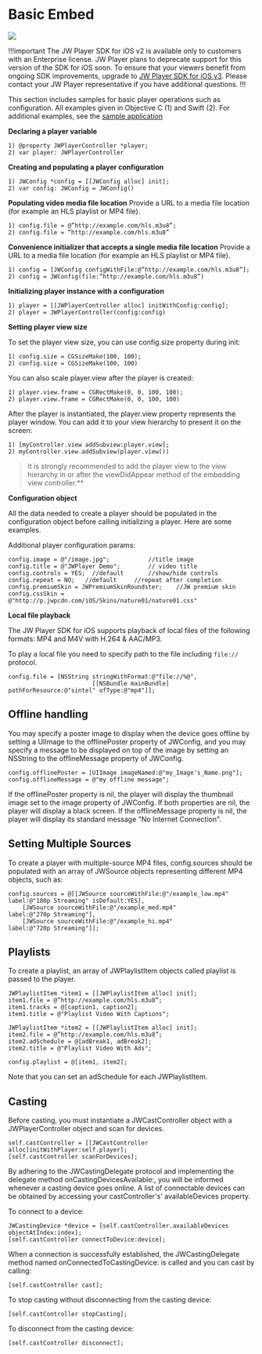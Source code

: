 # Basic Embed

<img src="https://img.shields.io/badge/%20-iOS%20v2%20DEPRECATED-FFBA43.svg?logo=apple">

!!!important
The JW Player SDK for iOS v2 is available only to customers with an Enterprise license. JW Player plans to deprecate support for this version of the SDK for iOS soon. To ensure that your viewers benefit from ongoing SDK improvements, upgrade to [JW Player SDK for iOS v3](https://developer.jwplayer.com/sdk/ios/docs/developer-guide/). Please contact your JW Player representative if you have additional questions.
!!!

This section includes samples for basic player operations such as configuration. All examples given in Objective C (1) and Swift (2). For additional examples, see the [sample application](https://github.com/jwplayer/jwplayer-sdk-ios-demo)

**Declaring a player variable**

	1) @property JWPlayerController *player;
	2) var player: JWPlayerController

**Creating and populating a player configuration**

	1) JWConfig *config = [[JWConfig alloc] init];
	2) var config: JWConfig = JWConfig()

**Populating video media file location**
Provide a URL to a media file location (for example an HLS playlist or MP4 file).

	1) config.file = @”http://example.com/hls.m3u8”; 
	2) config.file = “http://example.com/hls.m3u8”

**Convenience initializer that accepts a single media file location**
Provide a URL to a media file location (for example an HLS playlist or MP4 file).

	1) config = [JWConfig configWithFile:@”http://example.com/hls.m3u8”]; 
	2) config = JWConfig(file:”http://example.com/hls.m3u8”)

**Initializing player instance with a configuration**

	1) player = [[JWPlayerController alloc] initWithConfig:config];
	2) player = JWPlayerController(config:config)

**Setting player view size**   

To set the player view size, you can use config.size property during init:  

	1) config.size = CGSizeMake(100, 100); 
	2) config.size = CGSizeMake(100, 100)  

You can also scale player.view after the player is created:

	1) player.view.frame = CGRectMake(0, 0, 100, 100);
	2) player.view.frame = CGRectMake(0, 0, 100, 100)

After the player is instantiated, the player.view property represents the player window. You can add it to your view hierarchy to present it on the screen:

	1) [myController.view addSubview:player.view];
	2) myController.view.addSubview(player.view())

>It is strongly recommended to add the player view to the view hierarchy in or after the viewDidAppear method of the embedding view controller.**

**Configuration object**

All the data needed to create a player should be populated in the configuration object before calling initializing a player. Here are some examples.

Additional player configuration params:

	config.image = @"/image.jpg";			//title image
	config.title = @"JWPlayer Demo";		// video title
	config.controls = YES;  //default		//show/hide controls
	config.repeat = NO;   //default		//repeat after completion
	config.premiumSkin = JWPremiumSkinRoundster;	//JW premium skin
	config.cssSkin = @"http://p.jwpcdn.com/iOS/Skins/nature01/nature01.css"

**Local file playback**

The JW Player SDK for iOS supports playback of local files of the following formats: MP4 and M4V with H.264 & AAC/MP3.

To play a local file you need to specify path to the file including `file://` protocol.

    config.file = [NSString stringWithFormat:@"file://%@",
    						[[NSBundle mainBundle] pathForResource:@"sintel" ofType:@"mp4"]];



## Offline handling
You may specify a poster image to display when the device goes offline by setting a UIImage to the offlinePoster property of JWConfig, and you may specify a message to be displayed on top of the image by setting an NSString to the offlineMessage property of JWConfig.  

    config.offlinePoster = [UIImage imageNamed:@"my_Image's_Name.png"];
    config.offlineMessage = @"my offline message";

If the offlinePoster property is nil, the player will display the thumbnail image set to the image property of JWConfig. If both properties are nil, the player will display a black screen.
If the offlineMessage property is nil, the player will display its standard message "No Internet Connection".

## Setting Multiple Sources
To create a player with multiple-source MP4 files, config.sources should be populated with an array of JWSource objects representing different MP4 objects, such as:

	config.sources = @[[JWSource sourceWithFile:@"/example_low.mp4"
	label:@"180p Streaming" isDefault:YES],  
		[JWSource sourceWithFile:@"/example_med.mp4" 
	label:@"270p Streaming"],  
		[JWSource sourceWithFile:@"/example_hi.mp4" 
	label:@"720p Streaming"]];

## Playlists

To create a playlist, an array of JWPlaylistItem objects called playlist is passed to the player.

	JWPlaylistItem *item1 = [[JWPlaylistItem alloc] init];
	item1.file = @”http://example.com/hls.m3u8”;
	item1.tracks = @[caption1, caption2];
	item1.title = @"Playlist Video With Captions";

	JWPlaylistItem *item2 = [[JWPlaylistItem alloc] init];
	item2.file = @”http://example.com/hls.m3u8”;
	item2.adSchedule = @[adBreak1, adBreak2];
	item2.title = @"Playlist Video With Ads";
    
	config.playlist = @[item1, item2];

Note that you can set an adSchedule for each JWPlaylistItem.

## Casting
Before casting, you must instantiate a JWCastController object with a JWPlayerController object and scan for devices.

    self.castController = [[JWCastController alloc]initWithPlayer:self.player];
    [self.castController scanForDevices];

By adhering to the JWCastingDelegate protocol and implementing the delegate method onCastingDevicesAvailable:, you will be informed whenever a casting device goes online. A list of connectable devices can be obtained by accessing your castController's' availableDevices property. 

To connect to a device:

    JWCastingDevice *device = [self.castController.availableDevices objectAtIndex:index];
    [self.castController connectToDevice:device];

When a connection is successfully established, the JWCastingDelegate method named onConnectedToCastingDevice: is called and you can cast by calling:
    
    [self.castController cast];

To stop casting without disconnecting from the casting device:

    [self.castController stopCasting];

To disconnect from the casting device:

    [self.castController disconnect];


